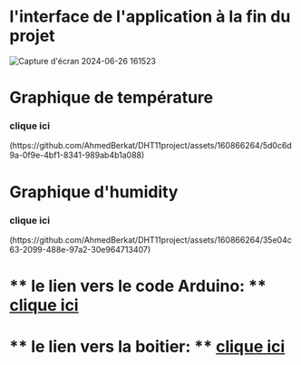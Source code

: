 <h1>l'interface de l'application   à la fin du projet </h1>

![Capture d'écran 2024-06-26 161523](https://github.com/AhmedBerkat/DHT11project/assets/160866264/add2aac4-1fd0-4308-a46d-a628f24c61f6)

<h1>Graphique de température </h1>
<h3>clique ici</h3>
(https://github.com/AhmedBerkat/DHT11project/assets/160866264/5d0c6d9a-0f9e-4bf1-8341-989ab4b1a088)
<h1>Graphique d'humidity </h1>
<h3>clique ici</h3>
(https://github.com/AhmedBerkat/DHT11project/assets/160866264/35e04c63-2099-488e-97a2-30e964713407)
<br> 
<h1> ** le lien vers le code Arduino: ** <a href="https://github.com/AhmedBerkat/arduino-coed" >clique ici </a> </h1>
<h1> ** le lien vers la boitier: ** <a href="https://a360.co/3VZFbYh" >clique ici </a> </h1>

